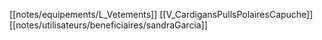 [[notes/equipements/L_Vetements]] [[V_CardigansPullsPolairesCapuche]] [[notes/utilisateurs/beneficiaires/sandraGarcia]]